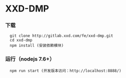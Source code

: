 # XXD-DMP

### 下载
```
  git clone http://gitlab.xxd.com/fe/xxd-dmp.git
  cd xxd-dmp
  npm install (安装依赖模块)

```

### 运行（nodejs 7.6+）
```
  npm run start (开发版本访问：http://localhost:8888/)

```